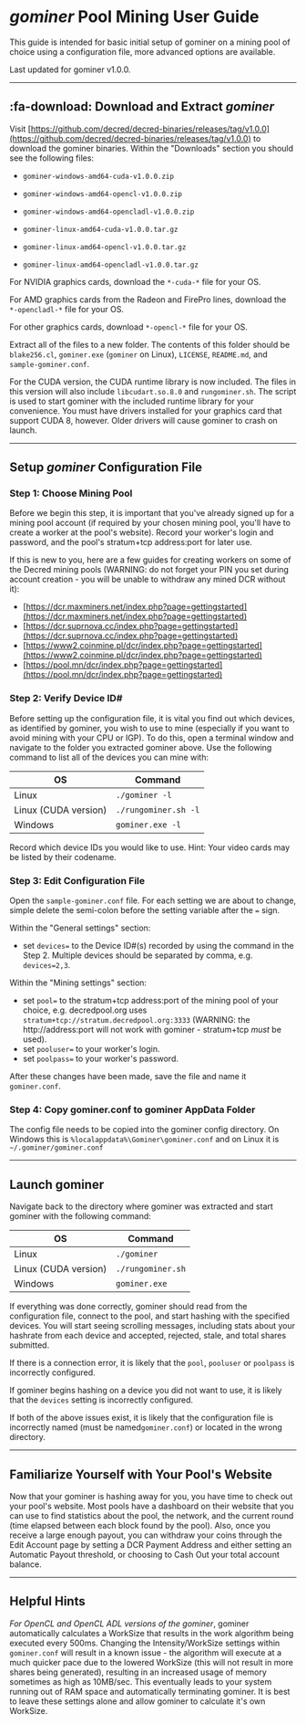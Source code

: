 # *gominer* Pool Mining User Guide

This guide is intended for basic initial setup of gominer on a mining pool of choice using a configuration file, more advanced options are available.

Last updated for gominer v1.0.0.

---

## :fa-download: Download and Extract *gominer*

Visit [https://github.com/decred/decred-binaries/releases/tag/v1.0.0](https://github.com/decred/decred-binaries/releases/tag/v1.0.0) to download the gominer binaries. Within the "Downloads" section you should see the following files:

- `gominer-windows-amd64-cuda-v1.0.0.zip`
- `gominer-windows-amd64-opencl-v1.0.0.zip`
- `gominer-windows-amd64-opencladl-v1.0.0.zip`

- `gominer-linux-amd64-cuda-v1.0.0.tar.gz`
- `gominer-linux-amd64-opencl-v1.0.0.tar.gz`
- `gominer-linux-amd64-opencladl-v1.0.0.tar.gz`

For NVIDIA graphics cards, download the `*-cuda-*` file for your OS.

For AMD graphics cards from the Radeon and FirePro lines, download the `*-opencladl-*` file for your OS.

For other graphics cards, download `*-opencl-*` file for your OS.

Extract all of the files to a new folder. The contents of this folder should be `blake256.cl`, `gominer.exe` (`gominer` on Linux), `LICENSE`, `README.md`, and `sample-gominer.conf`.

For the CUDA version, the CUDA runtime library is now included.  The files in this version will also include `libcudart.so.8.0` and `rungominer.sh`. The script is used to start gominer with the included runtime library for your convenience.  You must have drivers installed for your graphics card that support CUDA 8, however.  Older drivers will cause gominer to crash on launch.

---

## Setup *gominer* Configuration File

### Step 1: Choose Mining Pool

Before we begin this step, it is important that you've already signed up for a mining pool account (if required by your chosen mining pool, you'll have to create a worker at the pool's website). Record your worker's login and password, and the pool's stratum+tcp address:port for later use.

If this is new to you, here are a few guides for creating workers on some of the Decred mining pools (WARNING: do not forget your PIN you set during account creation - you will be unable to withdraw any mined DCR without it):

- [https://dcr.maxminers.net/index.php?page=gettingstarted](https://dcr.maxminers.net/index.php?page=gettingstarted)
- [https://dcr.suprnova.cc/index.php?page=gettingstarted](https://dcr.suprnova.cc/index.php?page=gettingstarted)
- [https://www2.coinmine.pl/dcr/index.php?page=gettingstarted](https://www2.coinmine.pl/dcr/index.php?page=gettingstarted)
- [https://pool.mn/dcr/index.php?page=gettingstarted](https://pool.mn/dcr/index.php?page=gettingstarted)

### Step 2: Verify Device ID#

Before setting up the configuration file, it is vital you find out which devices, as identified by gominer, you wish to use to mine (especially if you want to avoid mining with your CPU or IGP). To do this, open a terminal window and navigate to the folder you extracted gominer above. Use the following command to list all of the devices you can mine with:

OS                   | Command
---                  | ---
Linux                | `./gominer -l`
Linux (CUDA version) | `./rungominer.sh -l`
Windows              | `gominer.exe -l`

Record which device IDs you would like to use. Hint: Your video cards may be listed by their codename.

### Step 3: Edit Configuration File

Open the `sample-gominer.conf` file. For each setting we are about to change, simple delete the semi-colon before the setting variable after the `=` sign. 

Within the "General settings" section:

- set `devices=` to the Device ID#(s) recorded by using the command in the Step 2. Multiple devices should be separated by comma, e.g. `devices=2,3`.

Within the "Mining settings" section:

- set `pool=` to the stratum+tcp address:port of the mining pool of your choice, e.g. decredpool.org uses `stratum+tcp://stratum.decredpool.org:3333` (WARNING: the http://address:port will not work with gominer - stratum+tcp *must* be used).
- set `pooluser=` to your worker's login.
- set `poolpass=` to your worker's password.

After these changes have been made, save the file and name it `gominer.conf`.

### Step 4: Copy gominer.conf to gominer AppData Folder

The config file needs to be copied into the gominer config directory. On Windows this is `%localappdata%\Gominer\gominer.conf` and on Linux it is `~/.gominer/gominer.conf`

---

## Launch gominer

Navigate back to the directory where gominer was extracted and start gominer with the following command:

OS                   | Command
---                  | ---
Linux                | `./gominer`
Linux (CUDA version) | `./rungominer.sh`
Windows              | `gominer.exe`

If everything was done correctly, gominer should read from the configuration file, connect to the pool, and start hashing with the specified devices. You will start seeing scrolling messages, including stats about your hashrate from each device and accepted, rejected, stale, and total shares submitted.

If there is a connection error, it is likely that the `pool`, `pooluser` or `poolpass` is incorrectly configured.

If gominer begins hashing on a device you did not want to use, it is likely that the `devices` setting is incorrectly configured.

If both of the above issues exist, it is likely that the configuration file is incorrectly named (must be named`gominer.conf`) or located in the wrong directory.

---

## Familiarize Yourself with Your Pool's Website

Now that your gominer is hashing away for you, you have time to check out your pool's website. Most pools have a dashboard on their website that you can use to find statistics about the pool, the network, and the current round (time elapsed between each block found by the pool). Also, once you receive a large enough payout, you can withdraw your coins through the Edit Account page by setting a DCR Payment Address and either setting an Automatic Payout threshold, or choosing to Cash Out your total account balance.

---

## Helpful Hints

*For OpenCL and OpenCL ADL versions of the gominer*, gominer automatically calculates a WorkSize that results in the work algorithm being executed every 500ms. Changing the Intensity/WorkSize settings within `gominer.conf` will result in a known issue - the algorithm will execute at a much quicker pace due to the lowered WorkSize (this will not result in more shares being generated), resulting in an increased usage of memory sometimes as high as 10MB/sec. This eventually leads to your system running out of RAM space and automatically terminating gominer. It is best to leave these settings alone and allow gominer to calculate it's own WorkSize.
